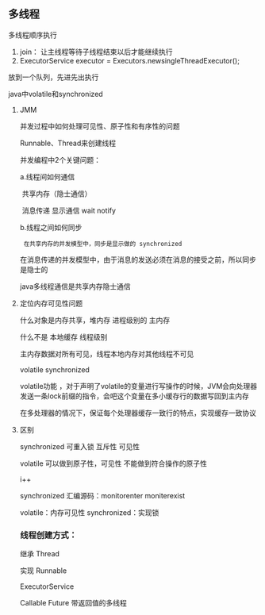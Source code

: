 ## 多线程

多线程顺序执行

1. join： 让主线程等待子线程结束以后才能继续执行
2. ExecutorService executor = Executors.newsingleThreadExecutor();

放到一个队列，先进先出执行

java中volatile和synchronized

1. JMM

   并发过程中如何处理可见性、原子性和有序性的问题

   Runnable、Thread来创建线程

   并发编程中2个关键问题：

   a.线程间如何通信

   ​	共享内存（隐士通信）

   ​	消息传递 显示通信   wait  notify

   b.线程之间如何同步

     	在共享内存的并发模型中，同步是显示做的 synchronized

   ​	在消息传递的并发模型中，由于消息的发送必须在消息的接受之前，所以同步是隐士的

    java多线程通信是共享内存隐士通信

   

2. 定位内存可见性问题

   什么对象是内存共享，堆内存 进程级别的  主内存

   什么不是  本地缓存 线程级别

   主内存数据对所有可见，线程本地内存对其他线程不可见

   volatile  synchronized

   volatile功能 ，对于声明了volatile的变量进行写操作的时候，JVM会向处理器发送一条lock前缀的指令，会吧这个变量在多小缓存行的数据写回到主内存

   在多处理器的情况下，保证每个处理器缓存一致行的特点，实现缓存一致协议

3. 区别

   synchronized 可重入锁 互斥性 可见性

   volatile 可以做到原子性，可见性 不能做到符合操作的原子性

   i++

   

   synchronized   汇编源码：monitorenter  moniterexist

   volatile：内存可见性   synchronized：实现锁

   

   

   ### 线程创建方式：

   继承  Thread

   实现 Runnable

   ExecutorService

   Callable Future 带返回值的多线程

   

   



